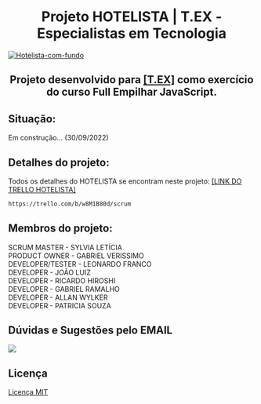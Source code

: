 #  <h1 align="center">Projeto HOTELISTA | T.EX - Especialistas em Tecnologia</h1>

<a href="https://ibb.co/BtLrZ3s"><img src="https://i.ibb.co/BtLrZ3s/Hotelista-com-fundo.png" alt="Hotelista-com-fundo" border="0"></a>


<h2 align="center">Projeto desenvolvido para <a href="https://www.texperts.com.br/" target="_blank"/>[T.EX]</a> como exercício do curso Full Empilhar JavaScript.</h2>

##  Situação:
Em construção... (30/09/2022)

##  Detalhes do projeto:

Todos os detalhes do HOTELISTA se encontram neste projeto: <a href="https://trello.com/b/w8M1B80d/scrum" target="_blank"/>[LINK DO TRELLO HOTELISTA]</a> <br>

~~~html
https://trello.com/b/w8M1B80d/scrum
~~~

##  Membros do projeto:
SCRUM MASTER - SYLVIA LETÍCIA <br/>
PRODUCT OWNER - GABRIEL VERISSIMO <br/>
DEVELOPER/TESTER - LEONARDO FRANCO <br/>
DEVELOPER - JOÃO LUIZ <br/>
DEVELOPER - RICARDO HIROSHI <br/>
DEVELOPER - GABRIEL RAMALHO <br/>
DEVELOPER - ALLAN WYLKER <br/>
DEVELOPER - PATRICIA SOUZA

##  Dúvidas e Sugestões pelo EMAIL
<div>
<a href = "mailto:leo55866@gmail.com"><img src="https://img.shields.io/badge/Gmail-D14836?style=for-the-badge&logo=gmail&logoColor=white"_blank"></a>
</div>

##  Licença

[ Licença MIT ](https://choosealicense.com/licenses/mit/)
